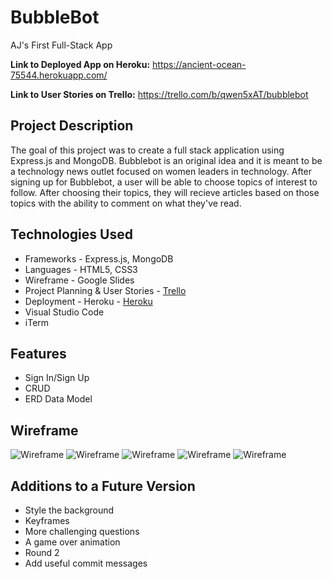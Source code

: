# BubbleBot
AJ's First Full-Stack App

**Link to Deployed App on Heroku:** <https://ancient-ocean-75544.herokuapp.com/>  

**Link to User Stories on Trello:** <https://trello.com/b/qwen5xAT/bubblebot>

## Project Description

The goal of this project was to create a full stack application using Express.js and MongoDB. Bubblebot is an original idea and it is meant to be a technology news outlet focused on women leaders in technology. After signing up for Bubblebot, a user will be able to choose topics of interest to follow. After choosing their topics, they will recieve articles based on those topics with the ability to comment on what they've read.


## Technologies Used

  * Frameworks - Express.js, MongoDB
  * Languages - HTML5, CSS3
  * Wireframe - Google Slides
  * Project Planning & User Stories - [Trello](https://trello.com/b/qwen5xAT/bubblebot)
  * Deployment - Heroku - [Heroku](https://ancient-ocean-75544.herokuapp.com/)
  * Visual Studio Code
  * iTerm


## Features
 
  * Sign In/Sign Up
  * CRUD
  * ERD Data Model


## Wireframe

![Wireframe](images/signIn.png)
![Wireframe](images/signUp.png)
![Wireframe](images/chooseTopic.png)
![Wireframe](images/articles.png)
![Wireframe](images/erd.png)


## Additions to a Future Version

  * Style the background
  * Keyframes
  * More challenging questions
  * A game over animation
  * Round 2
  * Add useful commit messages